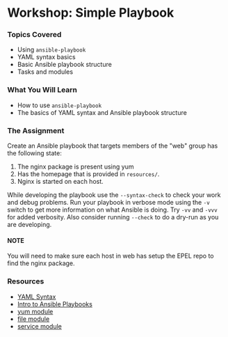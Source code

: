 # Workshop: Simple Playbook

### Topics Covered

* Using `ansible-playbook`
* YAML syntax basics
* Basic Ansible playbook structure
* Tasks and modules

### What You Will Learn

* How to use `ansible-playbook`
* The basics of YAML syntax and Ansible playbook structure

### The Assignment

Create an Ansible playbook that targets members of the "web" group has the following state:

1. The nginx package is present using yum
1. Has the homepage that is provided in `resources/`.
1. Nginx is started on each host.

While developing the playbook use the `--syntax-check` to check your work and debug problems. Run your playbook in verbose mode using the `-v` switch to get more information on what Ansible is doing. Try `-vv` and `-vvv` for added verbosity. Also consider running `--check` to do a dry-run as you are developing. 

#### NOTE

You will need to make sure each host in web has setup the EPEL repo to find the nginx package.

### Resources

* [YAML Syntax](http://docs.ansible.com/ansible/YAMLSyntax.html)
* [Intro to Ansible Playbooks](http://docs.ansible.com/ansible/playbooks_intro.html)
* [yum module](http://docs.ansible.com/ansible/yum_module.html)
* [file module](http://docs.ansible.com/ansible/file_module.html)
* [service module](http://docs.ansible.com/ansible/service_module.html)
